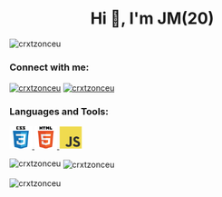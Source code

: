 <h1 align="center">Hi 👋, I'm JM(20)</h1>
<!-- <h3 align="center">A self-taught beginner learning Full-Stack Web Development from Philippines</h3> -->

<p align="left"> <img src="https://komarev.com/ghpvc/?username=crxtzonceu&label=Profile%20views&color=0e75b6&style=flat" alt="crxtzonceu" /> </p>

<!-- - 🔭 I’m currently **Learning the fundamentals of HTML, CSS and JavaScript**

- 🌱 I’m currently learning **JavaScript**

- 🤝 I’m looking for help with **Guide and Tips**

 - 👨‍💻 All of my projects are available at [https://crxtzonceu.github.io/portfolio/](https://crxtzonceu.github.io/portfolio/) 

- 💬 Ask me about **HTML and CSS basics**

- 📫 How to reach me **zamanthaquijano@gmail.com**

- ⚡ Fun fact **I am introvert** -->

<h3 align="left">Connect with me:</h3>
<p align="left">
<a href="https://twitter.com/crxtzonceu" target="blank"><img align="center" src="https://raw.githubusercontent.com/rahuldkjain/github-profile-readme-generator/master/src/images/icons/Social/twitter.svg" alt="crxtzonceu" height="30" width="40" /></a>
<a href="https://stackoverflow.com/users/crxtzonceu" target="blank"><img align="center" src="https://raw.githubusercontent.com/rahuldkjain/github-profile-readme-generator/master/src/images/icons/Social/stack-overflow.svg" alt="crxtzonceu" height="30" width="40" /></a>
</p>

<h3 align="left">Languages and Tools:</h3>
<p align="left"> <a href="https://www.w3schools.com/css/" target="_blank" rel="noreferrer"> <img src="https://raw.githubusercontent.com/devicons/devicon/master/icons/css3/css3-original-wordmark.svg" alt="css3" width="40" height="40"/> </a> <a href="https://www.w3.org/html/" target="_blank" rel="noreferrer"> <img src="https://raw.githubusercontent.com/devicons/devicon/master/icons/html5/html5-original-wordmark.svg" alt="html5" width="40" height="40"/> </a> <a href="https://developer.mozilla.org/en-US/docs/Web/JavaScript" target="_blank" rel="noreferrer"> <img src="https://raw.githubusercontent.com/devicons/devicon/master/icons/javascript/javascript-original.svg" alt="javascript" width="40" height="40"/> </a> </p>

<p><img align="left" src="https://github-readme-stats.vercel.app/api/top-langs?username=crxtzonceu&show_icons=true&locale=en&layout=compact&theme=dark" alt="crxtzonceu" /></p>

<p>&nbsp;<img align="center" src="https://github-readme-stats.vercel.app/api?username=crxtzonceu&show_icons=true&locale=en&theme=dark" alt="crxtzonceu" /></p>

<p><img align="center" src="https://github-readme-streak-stats.herokuapp.com/?user=crxtzonceu&theme=dark" alt="crxtzonceu" /></p> 



<!--  https://yhype.me/ghpvc reset your profile view counter here -->
